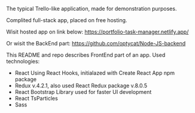The typical Trello-like application, made for demonstration purposes.

Complited full-stack app, placed on free hosting.

Wisit hosted app on link below:
https://portfolio-task-manager.netlify.app/

Or wisit the BackEnd part:
https://github.com/optycat/Node-JS-backend

This README and repo describes FrontEnd part of an app.
Used technologies:
- React
    Using React Hooks, initialazed with Create React App npm package
- Redux
    v.4.2.1, also used React Redux package v.8.0.5
- React Bootstrap
    Library used for faster UI development
- React TsParticles
- Sass
